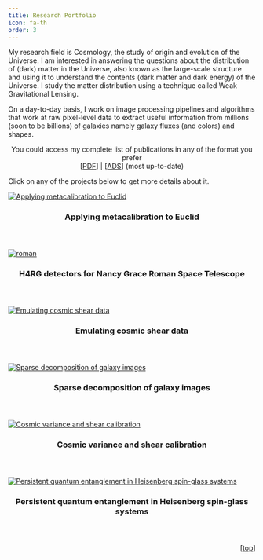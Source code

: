 ```yaml
---
title: Research Portfolio
icon: fa-th
order: 3
---
```


My research field is Cosmology, the study of origin and evolution of the Universe.
I am interested in answering the questions about the distribution of (dark) matter in the Universe, also known as the large-scale structure and using it to understand the contents (dark matter and dark energy) of the Universe.
I study the matter distribution using a technique called Weak Gravitational Lensing.

On a day-to-day basis, I work on image processing pipelines and algorithms that work at raw pixel-level data to extract useful information from millions (soon to be billions) of galaxies namely galaxy fluxes (and colors) and shapes.

<center>
You could access my complete list of publications in any of the format you prefer<br>
<!-- [<a href="research.html#publications">HTML</a>] | -->
[<a href="files/arunkannawadi_publist.pdf">PDF</a>] | [<a href="https://ui.adsabs.harvard.edu/search/filter_doctype_facet_hier_fq_doctype=AND&filter_doctype_facet_hier_fq_doctype=doctype_facet_hier%3A%220%2FArticle%22&filter_keyword_facet_fq_keyword_facet=NOT&filter_keyword_facet_fq_keyword_facet=*%3A*&filter_keyword_facet_fq_keyword_facet=keyword_facet%3A%22errata%22&fq=%7B!type%3Daqp%20v%3D%24fq_doctype%7D&fq=%7B!type%3Daqp%20v%3D%24fq_keyword_facet%7D&fq_doctype=(doctype_facet_hier%3A%220%2FArticle%22)&fq_keyword_facet=(*%3A*%20NOT%20keyword_facet%3A%22errata%22)&p_=0&q=kannawadi&sort=citation_count%20desc%2C%20bibcode%20desc">ADS</a>] (most up-to-date)
</center>

<p> <div id="projectlist">Click on any of the projects below to get more details about it. <!-- > from <a href="research.html">my research page</a>. -->
</div> </p>

  <div class="row">
      <!-- <div class="item">
        <a href="massmapping" class="image fit"><img src="{{ 'images/massmap.png' | relative_url }}" alt="Mapping the mass distribution in nearby galaxy clusters" /></a>
        <header>
          <h3>Mapping the mass distribution in nearby galaxy clusters</h3>
        </header>
      </div>
    </div> -->
    <div class="4u 12u$(mobile)">
      <div class="item">
        <a href="metacalibration-for-Euclid" class="image fit"><img src="{{ 'images/money_plot.png' | relative_url }}" alt="Applying metacalibration to Euclid" /></a>
        <header>
          <h3>Applying metacalibration to Euclid</h3>
        </header>
      </div>
    <!-- <div class="4u 12u$(mobile)"> -->
      <div class="item">
        <a href="ipc-h4rg-wfirst" class="image fit"><img src="{{ 'images/../../assets/images/roman.jpeg' | relative_url }}" alt="roman" /></a>
        <header>
          <h3>H4RG detectors for Nancy Grace Roman Space Telescope</h3>
        </header>
      </div>
    </div>
    <div class="4u 12u$(mobile)">
      <div class="item">
        <a href="image-simulations-KiDS" class="image fit"><img src="{{ 'images/sims2.png' | relative_url }}" alt="Emulating cosmic shear data" /></a>
        <header>
          <h3>Emulating cosmic shear data</h3>
        </header>
      </div>
      <div class="item">
        <a href="sparse-decomposition" class="image fit"><img src="{{ 'images/sparse.png' | relative_url }}" alt="Sparse decomposition of galaxy images" /></a>
        <header>
          <h3>Sparse decomposition of galaxy images</h3>
        </header>
      </div>
    </div>
    <div class="4u 12u$(mobile)">
      <div class="item">
        <a href="image-simulations" class="image fit"><img src="{{ 'images/cosmicvariance.png' | relative_url }}" alt="Cosmic variance and shear calibration" /></a>
        <header>
          <h3>Cosmic variance and shear calibration</h3>
        </header>
      </div>
      <div class="item">
        <a href="quantum-spin-glass" class="image fit"><img src="{{ 'images/quantum.png' | relative_url }}" alt="Persistent quantum entanglement in Heisenberg spin-glass systems" /></a>
        <header>
          <h3>Persistent quantum entanglement in Heisenberg spin-glass systems</h3>
        </header>
      </div>
    </div>
  </div>

  <div align="right">[<a href="index.html#biography">top</a>]</div>
